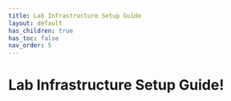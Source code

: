 ```yaml
---
title: Lab Infrastructure Setup Guide
layout: default
has_children: true
has_toc: false
nav_order: 5
---
```


# Lab Infrastructure Setup Guide!